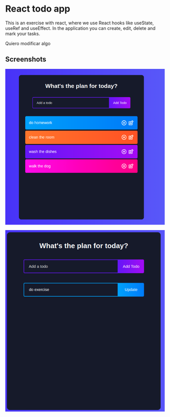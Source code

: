 # React todo app

This is an exercise with react, where we use React hooks like useState, useRef and useEffect.
In the application you can create, edit, delete and mark your tasks.

Quiero modificar algo
## Screenshots

![alt text](./screenshots/todo-list.png)

![alt text](./screenshots/update-todo.png)